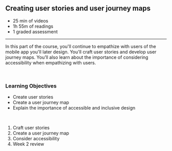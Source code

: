 ## Creating user stories and user journey maps

-   25 min of videos
-   1h 55m of readings
-   1 graded assessment

<hr>

In this part of the course, you'll continue to empathize with users of the mobile app you'll later design. You'll craft user stories and develop user journey maps. You’ll also learn about the importance of considering accessibility when empathizing with users.

<br>

### Learning Objectives

-   Create user stories
-   Create a user journey map
-   Explain the importance of accessible and inclusive design

<br>

1. Craft user stories
2. Create a user journey map
3. Consider accessibility
4. Week 2 review
